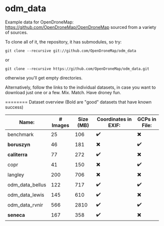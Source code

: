 odm_data
========

Example data for OpenDroneMap: https://github.com/OpenDroneMap/OpenDroneMap sourced from a variety of sources.

To clone all of it, the repository, it has submodules, so try:

```git clone --recursive git://github.com/OpenDroneMap/odm_data```

or

```git clone --recursive https://github.com/OpenDroneMap/odm_data.git```

otherwise you'll get empty directories.

Alternatively, follow the links to the individual datasets, in case you want to download just one or a few. Mix. Match. Have droney fun.

========
Dataset overview (Bold are "good" datasets that have known success)

Name: | # Images | Size (MB) | Coordinates in EXIF: | GCPs in File:
------|----------|-----------|----------------------|---------------
benchmark | 25 | 106 | :heavy_check_mark: | :heavy_multiplication_x:
**boruszyn** | 46 | 181 | :heavy_multiplication_x: | :heavy_check_mark:
**caliterra** | 77 | 272 | :heavy_check_mark: | :heavy_multiplication_x:
copr | 41 | 150 | :heavy_multiplication_x: | :heavy_check_mark:
langley | 200 | 706 | :heavy_multiplication_x: | :heavy_multiplication_x:
odm_data_bellus | 122 | 717 | :heavy_check_mark: | :heavy_check_mark:
odm_data_lewis | 145 | 610 | :heavy_check_mark: | :heavy_multiplication_x:
odm_data_rvnir | 566 | 2810 | :heavy_check_mark: | :heavy_check_mark:
**seneca** | 167 | 358 | :heavy_check_mark: | :heavy_multiplication_x:

